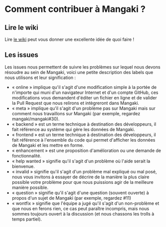 # Comment contribuer à Mangaki ?

## Lire le wiki

Lire [le wiki](https://github.com/mangaki/mangaki/wiki) peut vous donner une excellente idée de quoi faire !

## Les issues

Les issues nous permettent de suivre les problèmes sur lequel nous devons résoudre au sein de Mangaki, voici une petite description des labels que nous utilisons et leur signification :

- « online » implique qu'il s'agit d'une modification simple à la portée de n'importe qui muni d'un navigateur Internet et d'un compte GitHub, ces modifications vous demandent d'éditer un fichier en ligne et de valider la Pull Request que nous relirons et intègreront dans Mangaki.
- « meta » implique qu'il s'agit d'un problème pas sur Mangaki mais sur comment nous travaillons sur Mangaki (par exemple, regardez mangaki/mangaki#30).
- « backend » est un terme technique à destination des développeurs, il fait référence au système qui gère les données de Mangaki.
- « frontend » est un terme technique à destination des développeurs, il fait référence à l'ensemble du code qui permet d'afficher les données de Mangaki et les mettre en forme.
- « enhancement » est une proposition d'amélioration ou une demande de fonctionnalité.
- « help wanted » signifie qu'il s'agit d'un problème où l'aide serait la bienvenue.
- « invalid » signifie qu'il s'agit d'un problème mal expliqué ou mal posé, nous vous invitons à essayer de décrire de la manière la plus claire possible votre problème pour que nous puissions agir de la meilleure manière possible.
- « question » signifie qu'il s'agit d'une question (souvent ouverte) à propos d'un sujet de Mangaki (par exemple, regardez #11)
- « wontfix » signifie que l'équipe a jugé qu'il s'agit d'un non-problème et que nous en ferons rien, ce cas peut paraître incompris, mais nous sommes toujours ouvert à la discussion (et nous chassons les trolls à temps partiel).

